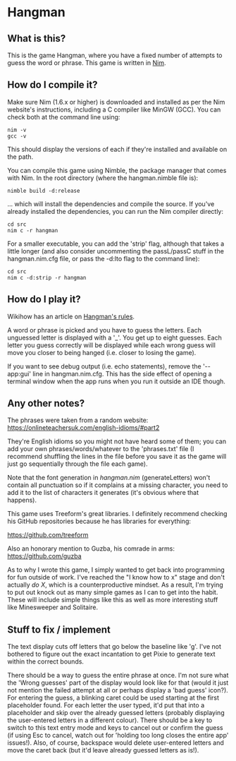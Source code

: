# Hangman

## What is this?
This is the game Hangman, where you have a fixed number of attempts to guess the
word or phrase. This game is written in [Nim](https://nim-lang.org).

## How do I compile it?
Make sure Nim (1.6.x or higher) is downloaded and installed as per the Nim
website's instructions, including a C compiler like MinGW (GCC).  You can check
both at the command line using:

    nim -v
    gcc -v

This should display the versions of each if they're installed and available on
the path.

You can compile this game using Nimble, the package manager that comes with Nim.
In the root directory (where the hangman.nimble file is):

    nimble build -d:release

... which will install the dependencies and compile the source.  If you've
already installed the dependencies, you can run the Nim compiler directly:

    cd src
    nim c -r hangman

For a smaller executable, you can add the 'strip' flag, although that takes a
little longer (and also consider uncommenting the passL/passC stuff in the
hangman.nim.cfg file, or pass the -d:lto flag to the command line):

    cd src
    nim c -d:strip -r hangman

## How do I play it?
Wikihow has an article on
[Hangman's rules](https://www.wikihow.com/Play-Hangman).

A word or phrase is picked and you have to guess the letters.  Each unguessed
letter is displayed with a '_'.  You get up to eight guesses. Each letter you
guess correctly will be displayed while each wrong guess will move you closer
to being hanged (i.e. closer to losing the game).

If you want to see debug output (i.e. echo statements), remove the '--app:gui'
line in hangman.nim.cfg.  This has the side effect of opening a terminal window
when the app runs when you run it outside an IDE though.

## Any other notes?
The phrases were taken from a random website:
https://onlineteachersuk.com/english-idioms/#part2

They're English idioms so you might not have heard some of them; you can add
your own phrases/words/whatever to the 'phrases.txt' file (I recommend
shuffling the lines in the file before you save it as the game will just go
sequentially through the file each game).

Note that the font generation in _hangman.nim_ (generateLetters) won't contain
all punctuation so if it complains at a missing character, you need to add it to
the list of characters it generates (it's obvious where that happens).

This game uses Treeform's great libraries.  I definitely recommend checking his
GitHub repositories because he has libraries for everything:

https://github.com/treeform

Also an honorary mention to Guzba, his comrade in arms:
https://github.com/guzba

As to why I wrote this game, I simply wanted to get back into programming for
fun outside of work.  I've reached the "I know how to x" stage and don't
actually _do X_, which is a counterproductive mindset.  As a result, I'm trying
to put out knock out as many simple games as I can to get into the habit. These
will include simple things like this as well as more interesting stuff like
Minesweeper and Solitaire.

## Stuff to fix / implement
The text display cuts off letters that go below the baseline like 'g'. I've not
bothered to figure out the exact incantation to get Pixie to generate text
within the correct bounds.

There should be a way to guess the entire phrase at once. I'm not sure what the
'Wrong guesses' part of the display would look like for that (would it just not
mention the failed attempt at all or perhaps display a 'bad guess' icon?).  For
entering the guess, a blinking caret could be used starting at the first
placeholder found.  For each letter the user typed, it'd put that into a
placeholder and skip over the already guessed letters (probably displaying the
user-entered letters in a different colour).  There should be a key to switch to
this text entry mode and keys to cancel out or confirm the guess (if using Esc
to cancel, watch out for 'holding too long closes the entire app' issues!).
Also, of course, backspace would delete user-entered letters and move the caret
back (but it'd leave already guessed letters as is!).